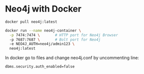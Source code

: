 # Neo4j with Docker

```bash
docker pull neo4j:latest
```

```bash
docker run --name neo4j-container \
  -p 7474:7474 \       # HTTP port for Neo4j Browser
  -p 7687:7687 \       # Bolt port for Neo4j
  -e NEO4J_AUTH=neo4j/admin123 \  
  neo4j:latest         
```


In docker go to files and change neo4j.conf by uncommenting line:

``dbms.security.auth_enabled=false``